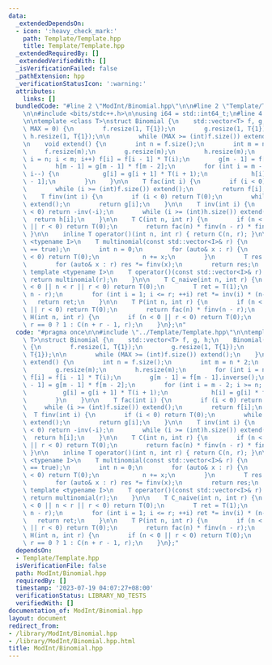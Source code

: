 ```yaml
---
data:
  _extendedDependsOn:
  - icon: ':heavy_check_mark:'
    path: Template/Template.hpp
    title: Template/Template.hpp
  _extendedRequiredBy: []
  _extendedVerifiedWith: []
  _isVerificationFailed: false
  _pathExtension: hpp
  _verificationStatusIcon: ':warning:'
  attributes:
    links: []
  bundledCode: "#line 2 \"ModInt/Binomial.hpp\"\n\n#line 2 \"Template/Template.hpp\"\
    \n\n#include <bits/stdc++.h>\n\nusing i64 = std::int64_t;\n#line 4 \"ModInt/Binomial.hpp\"\
    \n\ntemplate <class T>\nstruct Binomial {\n    std::vector<T> f, g, h;\n    Binomial(int\
    \ MAX = 0) {\n        f.resize(1, T{1});\n        g.resize(1, T{1});\n       \
    \ h.resize(1, T{1});\n\n        while (MAX >= (int)f.size()) extend();\n    }\n\
    \n    void extend() {\n        int n = f.size();\n        int m = n * 2;\n   \
    \     f.resize(m);\n        g.resize(m);\n        h.resize(m);\n        for (int\
    \ i = n; i < m; i++) f[i] = f[i - 1] * T(i);\n        g[m - 1] = f[m - 1].inverse();\n\
    \        h[m - 1] = g[m - 1] * f[m - 2];\n        for (int i = m - 2; i >= n;\
    \ i--) {\n            g[i] = g[i + 1] * T(i + 1);\n            h[i] = g[i] * f[i\
    \ - 1];\n        }\n    }\n\n    T fac(int i) {\n        if (i < 0) return T(0);\n\
    \        while (i >= (int)f.size()) extend();\n        return f[i];\n    }\n\n\
    \    T finv(int i) {\n        if (i < 0) return T(0);\n        while (i >= (int)g.size())\
    \ extend();\n        return g[i];\n    }\n\n    T inv(int i) {\n        if (i\
    \ < 0) return -inv(-i);\n        while (i >= (int)h.size()) extend();\n      \
    \  return h[i];\n    }\n\n    T C(int n, int r) {\n        if (n < 0 || n < r\
    \ || r < 0) return T(0);\n        return fac(n) * finv(n - r) * finv(r);\n   \
    \ }\n\n    inline T operator()(int n, int r) { return C(n, r); }\n\n    template\
    \ <typename I>\n    T multinomial(const std::vector<I>& r) {\n        static_assert(is_integral<I>::value\
    \ == true);\n        int n = 0;\n        for (auto& x : r) {\n            if (x\
    \ < 0) return T(0);\n            n += x;\n        }\n        T res = fac(n);\n\
    \        for (auto& x : r) res *= finv(x);\n        return res;\n    }\n\n   \
    \ template <typename I>\n    T operator()(const std::vector<I>& r) {\n       \
    \ return multinomial(r);\n    }\n\n    T C_naive(int n, int r) {\n        if (n\
    \ < 0 || n < r || r < 0) return T(0);\n        T ret = T(1);\n        r = std::min(r,\
    \ n - r);\n        for (int i = 1; i <= r; ++i) ret *= inv(i) * (n--);\n     \
    \   return ret;\n    }\n\n    T P(int n, int r) {\n        if (n < 0 || n < r\
    \ || r < 0) return T(0);\n        return fac(n) * finv(n - r);\n    }\n\n    T\
    \ H(int n, int r) {\n        if (n < 0 || r < 0) return T(0);\n        return\
    \ r == 0 ? 1 : C(n + r - 1, r);\n    }\n};\n"
  code: "#pragma once\n\n#include \"../Template/Template.hpp\"\n\ntemplate <class\
    \ T>\nstruct Binomial {\n    std::vector<T> f, g, h;\n    Binomial(int MAX = 0)\
    \ {\n        f.resize(1, T{1});\n        g.resize(1, T{1});\n        h.resize(1,\
    \ T{1});\n\n        while (MAX >= (int)f.size()) extend();\n    }\n\n    void\
    \ extend() {\n        int n = f.size();\n        int m = n * 2;\n        f.resize(m);\n\
    \        g.resize(m);\n        h.resize(m);\n        for (int i = n; i < m; i++)\
    \ f[i] = f[i - 1] * T(i);\n        g[m - 1] = f[m - 1].inverse();\n        h[m\
    \ - 1] = g[m - 1] * f[m - 2];\n        for (int i = m - 2; i >= n; i--) {\n  \
    \          g[i] = g[i + 1] * T(i + 1);\n            h[i] = g[i] * f[i - 1];\n\
    \        }\n    }\n\n    T fac(int i) {\n        if (i < 0) return T(0);\n   \
    \     while (i >= (int)f.size()) extend();\n        return f[i];\n    }\n\n  \
    \  T finv(int i) {\n        if (i < 0) return T(0);\n        while (i >= (int)g.size())\
    \ extend();\n        return g[i];\n    }\n\n    T inv(int i) {\n        if (i\
    \ < 0) return -inv(-i);\n        while (i >= (int)h.size()) extend();\n      \
    \  return h[i];\n    }\n\n    T C(int n, int r) {\n        if (n < 0 || n < r\
    \ || r < 0) return T(0);\n        return fac(n) * finv(n - r) * finv(r);\n   \
    \ }\n\n    inline T operator()(int n, int r) { return C(n, r); }\n\n    template\
    \ <typename I>\n    T multinomial(const std::vector<I>& r) {\n        static_assert(is_integral<I>::value\
    \ == true);\n        int n = 0;\n        for (auto& x : r) {\n            if (x\
    \ < 0) return T(0);\n            n += x;\n        }\n        T res = fac(n);\n\
    \        for (auto& x : r) res *= finv(x);\n        return res;\n    }\n\n   \
    \ template <typename I>\n    T operator()(const std::vector<I>& r) {\n       \
    \ return multinomial(r);\n    }\n\n    T C_naive(int n, int r) {\n        if (n\
    \ < 0 || n < r || r < 0) return T(0);\n        T ret = T(1);\n        r = std::min(r,\
    \ n - r);\n        for (int i = 1; i <= r; ++i) ret *= inv(i) * (n--);\n     \
    \   return ret;\n    }\n\n    T P(int n, int r) {\n        if (n < 0 || n < r\
    \ || r < 0) return T(0);\n        return fac(n) * finv(n - r);\n    }\n\n    T\
    \ H(int n, int r) {\n        if (n < 0 || r < 0) return T(0);\n        return\
    \ r == 0 ? 1 : C(n + r - 1, r);\n    }\n};"
  dependsOn:
  - Template/Template.hpp
  isVerificationFile: false
  path: ModInt/Binomial.hpp
  requiredBy: []
  timestamp: '2023-07-19 04:07:27+08:00'
  verificationStatus: LIBRARY_NO_TESTS
  verifiedWith: []
documentation_of: ModInt/Binomial.hpp
layout: document
redirect_from:
- /library/ModInt/Binomial.hpp
- /library/ModInt/Binomial.hpp.html
title: ModInt/Binomial.hpp
---
```

